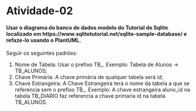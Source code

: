 <h1>Atividade-02</h1>
<h4> Usar o diagrama do banco de dados modelo do Tutorial de Sqlite localizado em https://www.sqlitetutorial.net/sqlite-sample-database/ e refaze-lo usando o PlantUML. </h4>

Seguir os seguintes padrões:
1) Nome de Tabela: Usar o prefixo TB_. Exemplo: Tabela de Alunos -> TB_ALUNOS;
2) Chave Primária: A chave primária de qualquer tabela será id;
3) Chave Estrangeira: A Chave Estrangeira terá o nome da tabela a que se referencia sem o prefixo TB_. Exemplo: A chave estrangeira
    aluno_id na tabela TB_DIARIO faz referencia a chave primaria id na tabela TB_ALUNOS.
